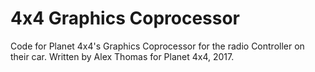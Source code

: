 # 4x4 Graphics Coprocessor
Code for Planet 4x4's Graphics Coprocessor for the radio Controller on their car.
Written by Alex Thomas for Planet 4x4, 2017.

